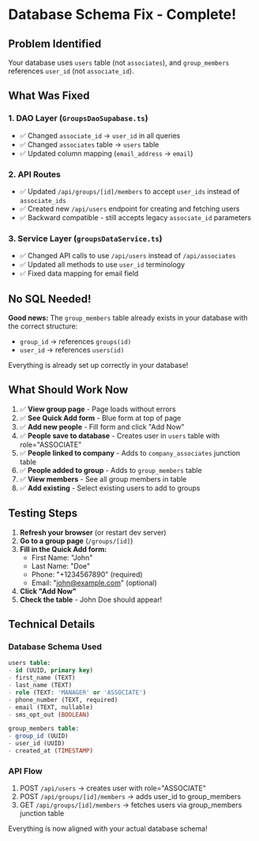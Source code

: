 # Database Schema Fix - Complete!

## Problem Identified

Your database uses `users` table (not `associates`), and `group_members` references `user_id` (not `associate_id`).

## What Was Fixed

### 1. DAO Layer (`GroupsDaoSupabase.ts`)
- ✅ Changed `associate_id` → `user_id` in all queries
- ✅ Changed `associates` table → `users` table
- ✅ Updated column mapping (`email_address` → `email`)

### 2. API Routes
- ✅ Updated `/api/groups/[id]/members` to accept `user_ids` instead of `associate_ids`
- ✅ Created new `/api/users` endpoint for creating and fetching users
- ✅ Backward compatible - still accepts legacy `associate_id` parameters

### 3. Service Layer (`groupsDataService.ts`)
- ✅ Changed API calls to use `/api/users` instead of `/api/associates`
- ✅ Updated all methods to use `user_id` terminology
- ✅ Fixed data mapping for email field

## No SQL Needed!

**Good news:** The `group_members` table already exists in your database with the correct structure:
- `group_id` → references `groups(id)`
- `user_id` → references `users(id)`

Everything is already set up correctly in your database!

## What Should Work Now

1. ✅ **View group page** - Page loads without errors
2. ✅ **See Quick Add form** - Blue form at top of page
3. ✅ **Add new people** - Fill form and click "Add Now"
4. ✅ **People save to database** - Creates user in `users` table with role="ASSOCIATE"
5. ✅ **People linked to company** - Adds to `company_associates` junction table
6. ✅ **People added to group** - Adds to `group_members` table
7. ✅ **View members** - See all group members in table
8. ✅ **Add existing** - Select existing users to add to groups

## Testing Steps

1. **Refresh your browser** (or restart dev server)
2. **Go to a group page** (`/groups/[id]`)
3. **Fill in the Quick Add form:**
   - First Name: "John"
   - Last Name: "Doe"
   - Phone: "+1234567890" (required)
   - Email: "john@example.com" (optional)
4. **Click "Add Now"**
5. **Check the table** - John Doe should appear!

## Technical Details

### Database Schema Used
```sql
users table:
- id (UUID, primary key)
- first_name (TEXT)
- last_name (TEXT)
- role (TEXT: 'MANAGER' or 'ASSOCIATE')
- phone_number (TEXT, required)
- email (TEXT, nullable)
- sms_opt_out (BOOLEAN)

group_members table:
- group_id (UUID)
- user_id (UUID)
- created_at (TIMESTAMP)
```

### API Flow
1. POST `/api/users` → creates user with role="ASSOCIATE"
2. POST `/api/groups/[id]/members` → adds user_id to group_members
3. GET `/api/groups/[id]/members` → fetches users via group_members junction table

Everything is now aligned with your actual database schema!


